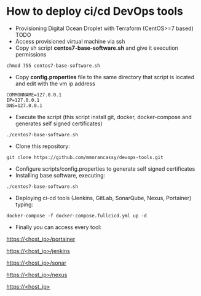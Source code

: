 # How to deploy ci/cd DevOps tools
	
- Provisioning Digital Ocean Droplet with Terraform (CentOS>=7 based) TODO
- Access provisioned virtual machine via ssh
- Copy sh script **centos7-base-software.sh** and give it execution permissions

```shell
chmod 755 centos7-base-software.sh
```

- Copy **config.properties** file to the same directory that script is located and edit with the vm ip address

```shell
COMMONNAME=127.0.0.1
IP=127.0.0.1
DNS=127.0.0.1
```

- Execute the script (this script install git, docker, docker-compose and generates self signed certificates)

```shell
./centos7-base-software.sh
```

- Clone this repository:

```shell
git clone https://github.com/mmorancassy/devops-tools.git
```

- Configure scripts/config.properties to generate self signed certificates
- Installing base software, executing:

```shell
./centos7-base-software.sh
```

- Deploying ci-cd tools (Jenkins, GitLab, SonarQube, Nexus, Portainer) typing:

```shell
docker-compose -f docker-compose.fullcicd.yml up -d
```

- Finally you can access every tool:

[https://<host_ip>/portainer](https://<host_ip>/portainer "https://<host_ip>/portainer")

[https://<host_ip>/jenkins](https://<host_ip>/jenkins "https://<host_ip>/jenkins")

[https://<host_ip>/sonar](https://<host_ip>/sonar "https://<host_ip>/sonar")

[https://<host_ip>/nexus](https://<host_ip>/nexus "https://<host_ip>/nexus")

[https://<host_ip>](https://<host_ip> "https://<host_ip>")